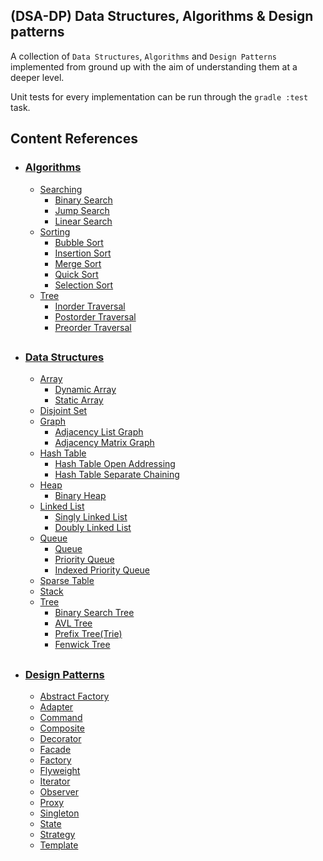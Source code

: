 ## (DSA-DP) Data Structures, Algorithms & Design patterns

A collection of <code>Data Structures</code>, <code>Algorithms</code> and <code>Design Patterns</code> implemented from ground up with
the aim of understanding them at a deeper level.

Unit tests for every implementation can be run through the <code>gradle :test</code> task. 



## Content References

* ### [Algorithms](https://github.com/Pho3b/DSA-DP/tree/master/src/main/java/dsa_dp/algorithms)
  * [Searching](https://github.com/Pho3b/DSA-DP/tree/master/src/main/java/dsa_dp/algorithms/searching)
      * [Binary Search](https://github.com/Pho3b/DSA-DP/blob/master/src/main/java/dsa_dp/algorithms/searching/BinarySearch.java)
      * [Jump Search](https://github.com/Pho3b/DSA-DP/blob/master/src/main/java/dsa_dp/algorithms/searching/JumpSearch.java)
      * [Linear Search](https://github.com/Pho3b/DSA-DP/blob/master/src/main/java/dsa_dp/algorithms/searching/LinearSearch.java)
  * [Sorting](https://github.com/Pho3b/DSA-DP/tree/master/src/main/java/dsa_dp/algorithms/sorting)
      * [Bubble Sort](https://github.com/Pho3b/DSA-DP/blob/master/src/main/java/dsa_dp/algorithms/sorting/BubbleSort.java)
      * [Insertion Sort](https://github.com/Pho3b/DSA-DP/blob/master/src/main/java/dsa_dp/algorithms/sorting/InsertionSort.java)
      * [Merge Sort](https://github.com/Pho3b/DSA-DP/blob/master/src/main/java/dsa_dp/algorithms/sorting/MergeSort.java)
      * [Quick Sort](https://github.com/Pho3b/DSA-DP/blob/master/src/main/java/dsa_dp/algorithms/sorting/QuickSort.java)
      * [Selection Sort](https://github.com/Pho3b/DSA-DP/blob/master/src/main/java/dsa_dp/algorithms/sorting/SelectionSort.java)
  * [Tree](https://github.com/Pho3b/DSA-DP/tree/master/src/main/java/dsa_dp/algorithms/tree/traversal)
    * [Inorder Traversal](https://github.com/Pho3b/DSA-DP/blob/master/src/main/java/dsa_dp/algorithms/tree/traversal/InorderTraversal.java)
    * [Postorder Traversal](https://github.com/Pho3b/DSA-DP/blob/master/src/main/java/dsa_dp/algorithms/tree/traversal/PostorderTraversal.java)
    * [Preorder Traversal](https://github.com/Pho3b/DSA-DP/blob/master/src/main/java/dsa_dp/algorithms/tree/traversal/PreorderTraversal.java)

##

* ### [Data Structures](https://github.com/Pho3b/DSA-DP/tree/master/src/main/java/dsa_dp/data_structures)
  * [Array](https://github.com/Pho3b/DSA-DP/tree/master/src/main/java/dsa_dp/data_structures/array)
    * [Dynamic Array](https://github.com/Pho3b/DSA-DP/blob/master/src/main/java/dsa_dp/data_structures/array/DynamicArray.java)
    * [Static Array](https://github.com/Pho3b/DSA-DP/blob/master/src/main/java/dsa_dp/data_structures/array/StaticArray.java)
  * [Disjoint Set](https://github.com/Pho3b/DSA-DP/blob/master/src/main/java/dsa_dp/data_structures/disjoint_set/DisjointSet.java)
  * [Graph](https://github.com/Pho3b/DSA-DP/tree/master/src/main/java/dsa_dp/data_structures/graph)
    * [Adjacency List Graph](https://github.com/Pho3b/DSA-DP/blob/master/src/main/java/dsa_dp/data_structures/graph/AdjacencyListGraph.java)
    * [Adjacency Matrix Graph](https://github.com/Pho3b/DSA-DP/blob/master/src/main/java/dsa_dp/data_structures/graph/AdjacencyMatrixGraph.java)
  * [Hash Table](https://github.com/Pho3b/DSA-DP/tree/master/src/main/java/dsa_dp/data_structures/hash_table)
    * [Hash Table Open Addressing](https://github.com/Pho3b/DSA-DP/blob/master/src/main/java/dsa_dp/data_structures/hash_table/HashTableOpenAddressing.java)
    * [Hash Table Separate Chaining](https://github.com/Pho3b/DSA-DP/blob/master/src/main/java/dsa_dp/data_structures/hash_table/HashTableSeparateChaining.java)
  * [Heap](https://github.com/Pho3b/DSA-DP/tree/master/src/main/java/dsa_dp/data_structures/heap)
    * [Binary Heap](https://github.com/Pho3b/DSA-DP/blob/master/src/main/java/dsa_dp/data_structures/heap/BinaryHeap.java)
  * [Linked List](https://github.com/Pho3b/DSA-DP/tree/master/src/main/java/dsa_dp/data_structures/linked_list)
    * [Singly Linked List](https://github.com/Pho3b/DSA-DP/blob/master/src/main/java/dsa_dp/data_structures/linked_list/SinglyLinkedList.java)
    * [Doubly Linked List](https://github.com/Pho3b/DSA-DP/blob/master/src/main/java/dsa_dp/data_structures/linked_list/DoublyLInkedList.java)
  * [Queue](https://github.com/Pho3b/DSA-DP/tree/master/src/main/java/dsa_dp/data_structures/queue)
    * [Queue](https://github.com/Pho3b/DSA-DP/blob/master/src/main/java/dsa_dp/data_structures/queue/Queue.java)
    * [Priority Queue](https://github.com/Pho3b/DSA-DP/blob/master/src/main/java/dsa_dp/data_structures/queue/PriorityQueue.java)
    * [Indexed Priority Queue](https://github.com/Pho3b/DSA-DP/blob/master/src/main/java/dsa_dp/data_structures/queue/IndexedPriorityQueue.java)
  * [Sparse Table](https://github.com/Pho3b/DSA-DP/blob/master/src/main/java/dsa_dp/data_structures/sparse_table/SparseTable.java)
  * [Stack](https://github.com/Pho3b/DSA-DP/blob/master/src/main/java/dsa_dp/data_structures/stack/Stack.java)
  * [Tree](https://github.com/Pho3b/DSA-DP/tree/master/src/main/java/dsa_dp/data_structures/tree)
    * [Binary Search Tree](https://github.com/Pho3b/DSA-DP/blob/master/src/main/java/dsa_dp/data_structures/tree/BinarySearchTree.java)
    * [AVL Tree](https://github.com/Pho3b/DSA-DP/blob/master/src/main/java/dsa_dp/data_structures/tree/AvlTree.java)
    * [Prefix Tree(Trie)](https://github.com/Pho3b/DSA-DP/blob/master/src/main/java/dsa_dp/data_structures/tree/Trie.java)
    * [Fenwick Tree](https://github.com/Pho3b/DSA-DP/blob/master/src/main/java/dsa_dp/data_structures/tree/FenwickTree.java)

##

* ### [Design Patterns](https://github.com/Pho3b/DSA-DP/tree/master/src/main/java/dsa_dp/design_patterns)
  * [Abstract Factory](https://github.com/Pho3b/DSA-DP/tree/master/src/main/java/dsa_dp/design_patterns/abstract_factory)
  * [Adapter](https://github.com/Pho3b/DSA-DP/tree/master/src/main/java/dsa_dp/design_patterns/adapter)
  * [Command](https://github.com/Pho3b/DSA-DP/tree/master/src/main/java/dsa_dp/design_patterns/command)
  * [Composite](https://github.com/Pho3b/DSA-DP/tree/master/src/main/java/dsa_dp/design_patterns/composite)
  * [Decorator](https://github.com/Pho3b/DSA-DP/tree/master/src/main/java/dsa_dp/design_patterns/decorator/salad_decorators)
  * [Facade](https://github.com/Pho3b/DSA-DP/tree/master/src/main/java/dsa_dp/design_patterns/facade)
  * [Factory](https://github.com/Pho3b/DSA-DP/tree/master/src/main/java/dsa_dp/design_patterns/factory)
  * [Flyweight](https://github.com/Pho3b/DSA-DP/tree/master/src/main/java/dsa_dp/design_patterns/flyweight)
  * [Iterator](https://github.com/Pho3b/DSA-DP/tree/master/src/main/java/dsa_dp/design_patterns/iterator)
  * [Observer](https://github.com/Pho3b/DSA-DP/tree/master/src/main/java/dsa_dp/design_patterns/observer)
  * [Proxy](https://github.com/Pho3b/DSA-DP/tree/master/src/main/java/dsa_dp/design_patterns/proxy/remote_proxy)
  * [Singleton](https://github.com/Pho3b/DSA-DP/tree/master/src/main/java/dsa_dp/design_patterns/singleton)
  * [State](https://github.com/Pho3b/DSA-DP/tree/master/src/main/java/dsa_dp/design_patterns/state)
  * [Strategy](https://github.com/Pho3b/DSA-DP/tree/master/src/main/java/dsa_dp/design_patterns/strategy)
  * [Template](https://github.com/Pho3b/DSA-DP/tree/master/src/main/java/dsa_dp/design_patterns/template)
  
